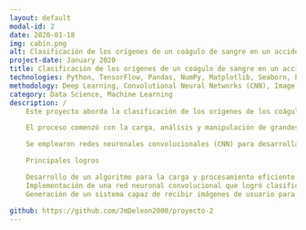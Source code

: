 ```yaml
---
layout: default
modal-id: 2
date: 2020-01-18
img: cabin.png
alt: Clasificación de los orígenes de un coágulo de sangre en un accidente cerebrovascular
project-date: January 2020
title: Clasificación de los orígenes de un coágulo de sangre en un accidente cerebrovascular Visión Artificial
technologies: Python, TensorFlow, Pandas, NumPy, Matplotlib, Seaborn, Pillow, Sklearn
methodology: Deep Learning, Convolutional Neural Networks (CNN), Image Processing
category: Data Science, Machine Learning
description: /
    Este proyecto aborda la clasificación de los orígenes de los coágulos de sangre en accidentes cerebrovasculares isquémicos agudos mediante el uso de técnicas de Visión Artificial. El objetivo fue desarrollar un modelo de inteligencia artificial capaz de identificar los dos principales subtipos de etiología del ictus aterosclerosis cardíaca y aterosclerosis de arteria grande, a partir de imágenes de patologías digitales en formato .TIF.

    El proceso comenzó con la carga, análisis y manipulación de grandes volúmenes de imágenes médicas utilizando librerías de Python como Pandas, NumPy y Pillow. Posteriormente, se implementaron técnicas de optimización y compresión de archivos para facilitar el procesamiento masivo de las imágenes.

    Se emplearon redes neuronales convolucionales (CNN) para desarrollar el modelo de clasificación. Este enfoque permitió una extracción eficaz de características relevantes de las imágenes y su posterior clasificación con un alto nivel de precisión. Para ello, se utilizó TensorFlow como framework de machine learning y Scikit-learn (Sklearn) para la evaluación de métricas de rendimiento.

    Principales logros

    Desarrollo de un algoritmo para la carga y procesamiento eficiente de imágenes en formato .TIF.
    Implementación de una red neuronal convolucional que logró clasificar con éxito imágenes de coágulos en dos categorías de origen.
    Generación de un sistema capaz de recibir imágenes de usuario para su clasificación con un alto grado de confianza, aportando a la toma de decisiones médicas en el tratamiento de accidentes cerebrovasculares.

github: https://github.com/JmDeleon2000/proyecto-2
---
```


